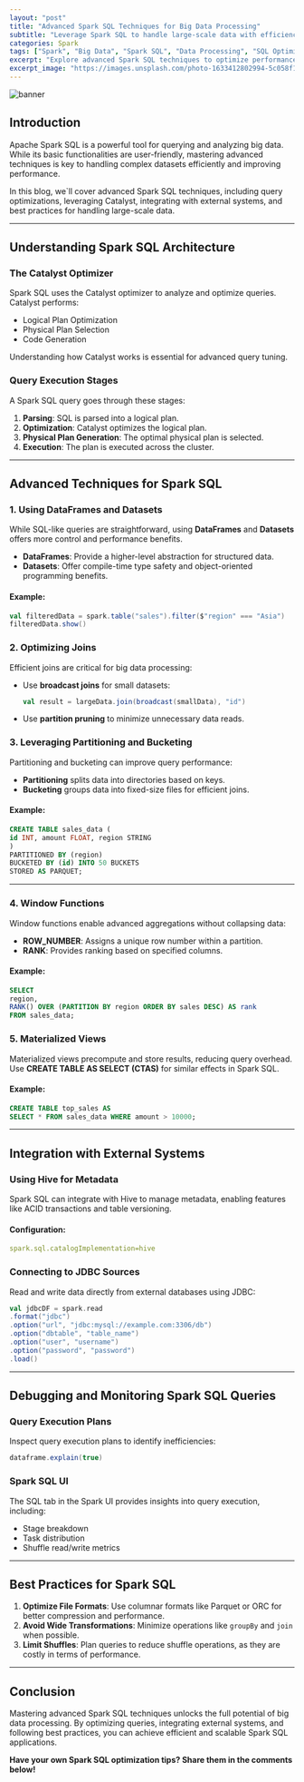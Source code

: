 ```yaml
---
layout: "post"
title: "Advanced Spark SQL Techniques for Big Data Processing"
subtitle: "Leverage Spark SQL to handle large-scale data with efficiency and precision"
categories: Spark
tags: ["Spark", "Big Data", "Spark SQL", "Data Processing", "SQL Optimization", "ETL"]
excerpt: "Explore advanced Spark SQL techniques to optimize performance, process massive datasets, and unlock the full potential of SQL in Spark environments."
excerpt_image: "https://images.unsplash.com/photo-1633412802994-5c058f151b66"
---
```

![banner](https://images.unsplash.com/photo-1633412802994-5c058f151b66)

## Introduction

Apache Spark SQL is a powerful tool for querying and analyzing big data. While its basic functionalities are user-friendly, mastering advanced techniques is key to handling complex datasets efficiently and improving performance.

In this blog, we`ll cover advanced Spark SQL techniques, including query optimizations, leveraging Catalyst, integrating with external systems, and best practices for handling large-scale data.

---

## Understanding Spark SQL Architecture

### The Catalyst Optimizer

Spark SQL uses the Catalyst optimizer to analyze and optimize queries. Catalyst performs:

- Logical Plan Optimization
- Physical Plan Selection
- Code Generation

Understanding how Catalyst works is essential for advanced query tuning.

### Query Execution Stages

A Spark SQL query goes through these stages:

1. **Parsing**: SQL is parsed into a logical plan.
2. **Optimization**: Catalyst optimizes the logical plan.
3. **Physical Plan Generation**: The optimal physical plan is selected.
4. **Execution**: The plan is executed across the cluster.

---

## Advanced Techniques for Spark SQL

### 1. **Using DataFrames and Datasets**

While SQL-like queries are straightforward, using **DataFrames** and **Datasets** offers more control and performance benefits.

- **DataFrames**: Provide a higher-level abstraction for structured data.
- **Datasets**: Offer compile-time type safety and object-oriented programming benefits.

#### Example:
```scala
val filteredData = spark.table("sales").filter($"region" === "Asia")
filteredData.show()
```

### 2. **Optimizing Joins**

Efficient joins are critical for big data processing:

- Use **broadcast joins** for small datasets:
  ```scala
  val result = largeData.join(broadcast(smallData), "id")
  ```

- Use **partition pruning** to minimize unnecessary data reads.

### 3. **Leveraging Partitioning and Bucketing**

Partitioning and bucketing can improve query performance:

- **Partitioning** splits data into directories based on keys.
- **Bucketing** groups data into fixed-size files for efficient joins.

#### Example:
```sql
CREATE TABLE sales_data (
id INT, amount FLOAT, region STRING
)
PARTITIONED BY (region)
BUCKETED BY (id) INTO 50 BUCKETS
STORED AS PARQUET;
```

---

### 4. **Window Functions**

Window functions enable advanced aggregations without collapsing data:

- **ROW_NUMBER**: Assigns a unique row number within a partition.
- **RANK**: Provides ranking based on specified columns.

#### Example:
```sql
SELECT
region,
RANK() OVER (PARTITION BY region ORDER BY sales DESC) AS rank
FROM sales_data;
```

### 5. **Materialized Views**

Materialized views precompute and store results, reducing query overhead. Use **CREATE TABLE AS SELECT (CTAS)** for similar effects in Spark SQL.

#### Example:
```sql
CREATE TABLE top_sales AS
SELECT * FROM sales_data WHERE amount > 10000;
```

---

## Integration with External Systems

### Using Hive for Metadata

Spark SQL can integrate with Hive to manage metadata, enabling features like ACID transactions and table versioning.

#### Configuration:
```yaml
spark.sql.catalogImplementation=hive
```

### Connecting to JDBC Sources

Read and write data directly from external databases using JDBC:
```scala
val jdbcDF = spark.read
.format("jdbc")
.option("url", "jdbc:mysql://example.com:3306/db")
.option("dbtable", "table_name")
.option("user", "username")
.option("password", "password")
.load()
```

---

## Debugging and Monitoring Spark SQL Queries

### Query Execution Plans

Inspect query execution plans to identify inefficiencies:
```scala
dataframe.explain(true)
```

### Spark SQL UI

The SQL tab in the Spark UI provides insights into query execution, including:

- Stage breakdown
- Task distribution
- Shuffle read/write metrics

---

## Best Practices for Spark SQL

1. **Optimize File Formats**: Use columnar formats like Parquet or ORC for better compression and performance.
2. **Avoid Wide Transformations**: Minimize operations like `groupBy` and `join` when possible.
3. **Limit Shuffles**: Plan queries to reduce shuffle operations, as they are costly in terms of performance.

---

## Conclusion

Mastering advanced Spark SQL techniques unlocks the full potential of big data processing. By optimizing queries, integrating external systems, and following best practices, you can achieve efficient and scalable Spark SQL applications.

**Have your own Spark SQL optimization tips? Share them in the comments below!**

